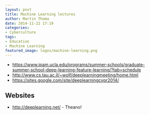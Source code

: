 ```yaml
---
layout: post
title: Machine Learning lectures
author: Martin Thoma
date: 2014-11-22 17:19
categories: 
- Cyberculture
tags: 
- Education
- Machine Learning
featured_image: logos/machine-learning.png
---
```


* https://www.ipam.ucla.edu/programs/summer-schools/graduate-summer-school-deep-learning-feature-learning/?tab=schedule
* http://www.cs.tau.ac.il/~wolf/deeplearningmeeting/home.html
* https://sites.google.com/site/deeplearningcvpr2014/

## Websites

* http://deeplearning.net/ - Theano!